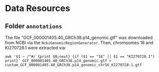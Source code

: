 # Data Resources

## Folder ```annotations```

The file "GCF_000001405.40_GRCh38.p14_genomic.gtf" was downloaded from NCBI via the `NcbiGenomicRegionGenerator`.
Then, chromsomes 16 and KI270728.1 were extracted via:

```
awk '$1 ~ /^#/ {print $0;next} {if ($1 == "16" || $1 == "KI270728.1") print}' GCF_000001405.40_GRCh38.p14_genomic.gtf > custom_GCF_000001405.40_GRCh38.p14_genomic_chr16_KI270728-1.gtf
```
